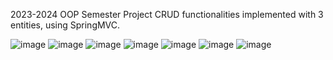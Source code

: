 2023-2024 OOP Semester Project
CRUD  functionalities implemented with 3 entities, using SpringMVC. 


![image](https://github.com/RolandSzB/Formula1Project/assets/125957801/3e4c03ee-a9ed-4f79-b1df-cb623c7eea14)
![image](https://github.com/RolandSzB/Formula1Project/assets/125957801/ac20c32e-803a-44a0-ab9c-eb6597a87a58)
![image](https://github.com/RolandSzB/Formula1Project/assets/125957801/b45f2302-5890-400a-aa4e-ff4551fa71e0)
![image](https://github.com/RolandSzB/Formula1Project/assets/125957801/62f186ad-008e-4d16-8b23-e38cbd300b7a)
![image](https://github.com/RolandSzB/Formula1Project/assets/125957801/623e8d65-a57a-4a68-978a-2b2e48b5a121)
![image](https://github.com/RolandSzB/Formula1Project/assets/125957801/c2715858-5446-4943-afc8-f3c0316b1f3b)
![image](https://github.com/RolandSzB/Formula1Project/assets/125957801/4d6b6fd0-22e3-4983-9fd6-9093b3cb7225)


